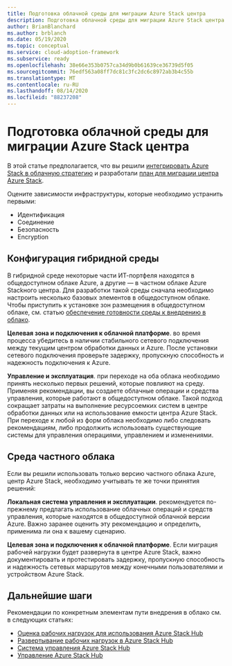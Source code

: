 ```yaml
---
title: Подготовка облачной среды для миграции Azure Stack центра
description: Подготовка облачной среды для миграции Azure Stack центра.
author: BrianBlanchard
ms.author: brblanch
ms.date: 05/19/2020
ms.topic: conceptual
ms.service: cloud-adoption-framework
ms.subservice: ready
ms.openlocfilehash: 38e66e353b0757ca34d9b0b61639ce36739d5f05
ms.sourcegitcommit: 76edf563a08ff7dc81c3fc2dc6c8972ab3b4c55b
ms.translationtype: MT
ms.contentlocale: ru-RU
ms.lasthandoff: 08/14/2020
ms.locfileid: "88237208"
---
```

# <a name="ready-your-cloud-environment-for-azure-stack-hub-migration"></a>Подготовка облачной среды для миграции Azure Stack центра

В этой статье предполагается, что вы решили [интегрировать Azure Stack в облачную стратегию](./index.md) и разработали [план для миграции центра Azure Stack](./plan.md).

Оцените зависимости инфраструктуры, которые необходимо устранить первыми:

- Идентификация
- Соединение
- Безопасность
- Encryption

## <a name="hybrid-environment-configuration"></a>Конфигурация гибридной среды

В гибридной среде некоторые части ИТ-портфеля находятся в общедоступном облаке Azure, а другие — в частном облаке Azure Stackного центра. Для разработки такой среды сначала необходимо настроить несколько базовых элементов в общедоступном облаке. Чтобы приступить к установке зон размещения в общедоступном облаке, см. статью [обеспечение готовности среды к внедрению в облако](../../ready/index.md).

**Целевая зона и подключения к облачной платформе**. во время процесса убедитесь в наличии стабильного сетевого подключения между текущим центром обработки данных и Azure. После установки сетевого подключения проверьте задержку, пропускную способность и надежность подключения к Azure.

**Управление и эксплуатация**. при переходе на оба облака необходимо принять несколько первых решений, которые повлияют на среду. Применяя рекомендации, вы создаете облачные операции и средства управления, которые работают в общедоступном облаке. Такой подход сокращает затраты на выполнение ресурсоемких систем в центре обработки данных или на использование емкости центра Azure Stack. При переходе к любой из форм облака необходимо либо следовать рекомендациям, либо продолжить использовать существующие системы для управления операциями, управлением и изменениями.

## <a name="private-cloud-environment"></a>Среда частного облака

Если вы решили использовать только версию частного облака Azure, центр Azure Stack, необходимо учитывать те же точки принятия решений:

**Локальная система управления и эксплуатации**. рекомендуется по-прежнему предлагать использование облачных операций и средств управления, которые находятся в общедоступной облачной версии Azure. Важно заранее оценить эту рекомендацию и определить, применима ли она к вашему сценарию.

**Целевая зона и подключения к облачной платформе**. Если миграция рабочей нагрузки будет развернута в центре Azure Stack, важно документировать и протестировать задержку, пропускную способность и надежность сетевых маршрутов между конечными пользователями и устройством Azure Stack.

## <a name="next-steps"></a>Дальнейшие шаги

Рекомендации по конкретным элементам пути внедрения в облако см. в следующих статьях:

- [Оценка рабочих нагрузок для использования Azure Stack Hub](./migrate-assess.md)
- [Развертывание рабочих нагрузок в Azure Stack Hub](./migrate-deploy.md)
- [Система управления Azure Stack Hub](./govern.md)
- [Управление Azure Stack Hub](./manage.md)
